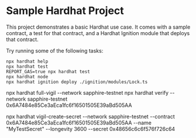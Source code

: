 # Sample Hardhat Project

This project demonstrates a basic Hardhat use case. It comes with a sample contract, a test for that contract, and a Hardhat Ignition module that deploys that contract.

Try running some of the following tasks:

```shell
npx hardhat help
npx hardhat test
REPORT_GAS=true npx hardhat test
npx hardhat node
npx hardhat ignition deploy ./ignition/modules/Lock.ts
```

npx hardhat full-vigil --network sapphire-testnet
npx hardhat verify --network sapphire-testnet 0x6A7484e85Ce3aEca1fc6f16501505E39aBd505AA

npx hardhat vigil-create-secret --network sapphire-testnet --contract 0x6A7484e85Ce3aEca1fc6f16501505E39aBd505AA --name "MyTestSecret" --longevity 3600 --secret 0x48656c6c6f576f726c64
